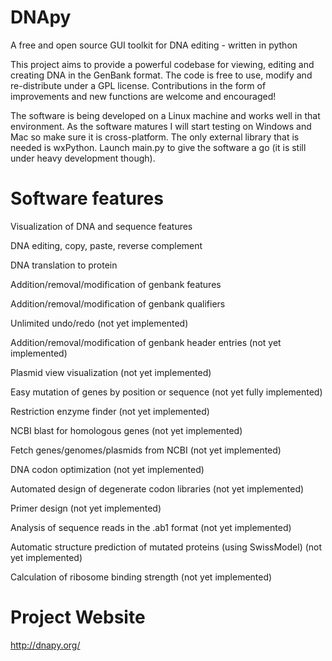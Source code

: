 DNApy
=====

A free and open source GUI toolkit for DNA editing - written in python

This project aims to provide a powerful codebase for viewing, editing and creating DNA in the GenBank format. The code is free to use, modify and re-distribute under a GPL license. Contributions in the form of improvements and new functions are welcome and encouraged!

The software is being developed on a Linux machine and works well in that environment. As the software matures I will start testing on Windows and Mac so make sure it is cross-platform. The only external library that is needed is wxPython. Launch main.py to give the software a go (it is still under heavy development though).


Software features
=====

Visualization of DNA and sequence features

DNA editing, copy, paste, reverse complement 

DNA translation to protein

Addition/removal/modification of genbank features

Addition/removal/modification of genbank qualifiers



Unlimited undo/redo (not yet implemented)

Addition/removal/modification of genbank header entries (not yet implemented)

Plasmid view visualization (not yet implemented)

Easy mutation of genes by position or sequence (not yet fully implemented)

Restriction enzyme finder (not yet implemented)

NCBI blast for homologous genes (not yet implemented)

Fetch genes/genomes/plasmids from NCBI (not yet implemented)

DNA codon optimization (not yet implemented)

Automated design of degenerate codon libraries (not yet implemented)

Primer design (not yet implemented)

Analysis of sequence reads in the .ab1 format (not yet implemented)

Automatic structure prediction of mutated proteins (using SwissModel) (not yet implemented)

Calculation of ribosome binding strength (not yet implemented)


Project Website
=====

http://dnapy.org/
